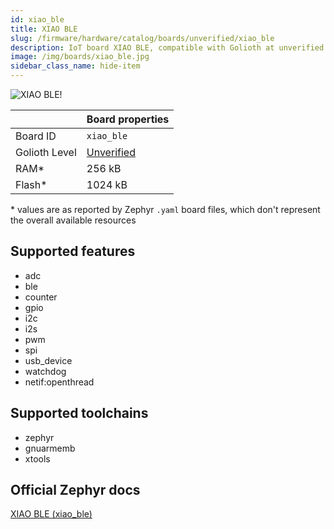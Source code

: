 ```yaml
---
id: xiao_ble
title: XIAO BLE
slug: /firmware/hardware/catalog/boards/unverified/xiao_ble
description: IoT board XIAO BLE, compatible with Golioth at unverified level.
image: /img/boards/xiao_ble.jpg
sidebar_class_name: hide-item
---
```


[//]: # (This is an auto-generated file, do not edit! Changes to it will be lost upon re-generation)

![XIAO BLE!](/img/boards/xiao_ble.jpg "XIAO BLE")

|                | Board properties     |
| -------------  | -------------------- |
| Board ID       | `xiao_ble` |
| Golioth Level  | [Unverified](/firmware/hardware#unverified-boards) |
| RAM*           | 256 kB |
| Flash*         | 1024 kB |

\* values are as reported by Zephyr `.yaml` board files, which don't represent the overall available resources



## Supported features

* adc
* ble
* counter
* gpio
* i2c
* i2s
* pwm
* spi
* usb_device
* watchdog
* netif:openthread

## Supported toolchains

* zephyr
* gnuarmemb
* xtools

## Official Zephyr docs

[XIAO BLE (xiao_ble)](https://docs.zephyrproject.org/latest/boards/seeed/xiao_ble/doc/index.html)

